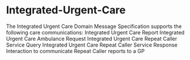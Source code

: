 # Integrated-Urgent-Care

The Integrated Urgent Care Domain Message Specification supports the following care communications:
     Integrated Urgent Care Report
    Integrated Urgent Care Ambulance Request
    Integrated Urgent Care Repeat Caller Service Query
    Integrated Urgent Care Repeat Caller Service Response
    Interaction to communicate Repeat Caller reports to a GP
